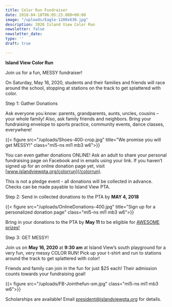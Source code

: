 ```yaml
---
title: Color Run Fundraiser
date: 2018-04-18T06:05:23.000+00:00
image: "/uploads/Eagle-1200x630.jpg"
description: 2020 Island View Color Run
newsletter: false
newsletter_date: 
type: ''
draft: true

---
```

**Island View Color Run**

Join us for a fun, MESSY fundraiser!

On Saturday, May 16, 2020, students and their families and friends will race around the school, stopping at stations on the track to get splattered with color.

Step 1: Gather Donations

Ask everyone you know: parents, grandparents, aunts, uncles, cousins – your whole family! Also, ask family friends and neighbors. Bring your fundraising envelope to sports practice, community events, dance classes, everywhere!

{{< figure src="/uploads/Shoes-400-crop.jpg" title="We promise you will get MESSY!" class="ml5-ns ml1 mb3 w6">}}

You can even gather donations ONLINE! Ask an adult to share your personal fundraising page on Facebook and in emails using your link. If you haven’t signed up for an online donation page yet, visit [www.islandviewpta.org/colorrun](/colorrun).

This is not a pledge event - all donations will be collected in advance. Checks can be made payable to Island View PTA.

Step 2: Send in collected donations to the PTA by **MAY 4, 2018**

{{< figure src="/uploads/OnlineDonations-400.jpg" title="Sign up for a personalized donation page" class="ml5-ns ml1 mb3 w6">}}

Bring in your donations to the PTA by **May 11** to be eligible for [AWESOME prizes!](/news/color-run-prizes-/ "Awesome prizes")

Step 3: GET MESSY!

Join us on **May 16, 2020** at **9:30 am** at Island View’s south playground for a very fun, very messy COLOR RUN! Pick up your t-shirt and run to stations around the track to get splattered with color!

Friends and family can join in the fun for just $25 each! Their admission counts towards your fundraising goal!

{{< figure src="/uploads/FB-Jointhefun-sm.jpg" class="ml5-ns ml1 mb3 w6">}}

Scholarships are available! Email president@islandviewpta.org for details.